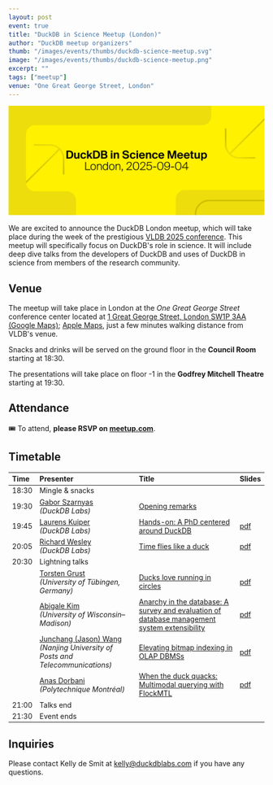 ```yaml
---
layout: post
event: true
title: "DuckDB in Science Meetup (London)"
author: "DuckDB meetup organizers"
thumb: "/images/events/thumbs/duckdb-science-meetup.svg"
image: "/images/events/thumbs/duckdb-science-meetup.png"
excerpt: ""
tags: ["meetup"]
venue: "One Great George Street, London"
---
```


<img src="/images/events/thumbs/duckdb-science-meetup.svg"
     alt="DuckDB in Science Meetup Splashscreen"
     width="680"
     />

We are excited to announce the DuckDB London meetup, which will take place during the week of the prestigious [VLDB 2025 conference](https://vldb.org/2025/). This meetup will specifically focus on DuckDB's role in science. It will include deep dive talks from the developers of DuckDB and uses of DuckDB in science from members of the research community.

## Venue

The meetup will take place in London at the _One Great George Street_ conference center located at [1 Great George Street, London SW1P 3AA (Google Maps)](https://maps.app.goo.gl/DWVGea9utbWp7GRw6); [Apple Maps](https://maps.apple.com/place?address=1%20Great%20George%20Street,%20London,%20SW1P%203AA,%20England&coordinate=51.501103,-0.128750&name=1%20Great%20George%20Street&map=explore), just a few minutes walking distance from VLDB's venue.

Snacks and drinks will be served on the ground floor in the **Council Room** starting at 18:30.

The presentations will take place on floor -1 in the **Godfrey Mitchell Theatre** starting at 19:30.

## Attendance

🎟️ To attend, **please RSVP on [meetup.com](https://www.meetup.com/duckdb/events/310746763/)**.

## Timetable

| Time  | Presenter                                                                                                          | Title                                                                                                                        | Slides                                                                                                                 |
| :---- | :----------------------------------------------------------------------------------------------------------------- | :--------------------------------------------------------------------------------------------------------------------------- | ---------------------------------------------------------------------------------------------------------------------- |
| 18:30 | Mingle & snacks                                                                                                    |                                                                                                                              |                                                                                                                        |
| 19:30 | [Gabor Szarnyas](https://szarnyasg.org)<br>_(DuckDB Labs)_                                                         | [Opening remarks](https://youtu.be/xxCn7uhdDzw)                                                                              |                                                                                                                        |
| 19:45 | [Laurens Kuiper](https://www.linkedin.com/in/lnkuiper/)<br>_(DuckDB Labs)_                                         | [Hands-on: A PhD centered around DuckDB](https://youtu.be/qUrwHCfQIfQ)                                                       | [pdf](https://blobs.duckdb.org/events/duckdb-in-science-london-meetup/laurens-kuiper-a-phd-centered-around-duckdb.pdf) |
| 20:05 | [Richard Wesley](https://www.linkedin.com/in/riwesley/)<br>_(DuckDB Labs)_                                         | [Time flies like a duck](https://youtu.be/Y2XdSyGqI2Q)                                                                       | [pdf](https://blobs.duckdb.org/events/duckdb-in-science-london-meetup/richard-wesley-time-flies-like-a-duck.pdf)       |
| 20:30 | Lightning talks                                                                                                    |                                                                                                                              |                                                                                                                        |
|       | [Torsten Grust](https://db.cs.uni-tuebingen.de/grust)<br>_(University of Tübingen, Germany)_                       | [Ducks love running in circles](https://youtu.be/UJDgt5wiX88)                                                                | [pdf](https://blobs.duckdb.org/events/duckdb-in-science-london-meetup/torsten-grust-ducks-love-running-in-circles.pdf) |
|       | [Abigale Kim](https://www.linkedin.com/in/abigalekim/)<br>_(University of Wisconsin–Madison)_                      | [Anarchy in the database: A survey and evaluation of database management system extensibility](https://youtu.be/WTTiuXFytKQ) | [pdf](https://blobs.duckdb.org/events/duckdb-in-science-london-meetup/abigale-kim-anarchy-in-the-database.pdf)         |
|       | [Junchang (Jason) Wang](https://junchangwang.github.io/)<br>_(Nanjing University of Posts and Telecommunications)_ | [Elevating bitmap indexing in OLAP DBMSs](https://youtu.be/ioqTlCD_q6o)                                                      | [pdf](https://blobs.duckdb.org/events/duckdb-in-science-london-meetup/junchang-bitmap-indexing-cubit.pdf)              |
|       | [Anas Dorbani](https://www.linkedin.com/in/anasdorbani/)<br>_(Polytechnique Montréal)_                             | [When the duck quacks: Multimodal querying with FlockMTL](https://youtu.be/2qSZzydUT7g)                                      | [pdf](https://blobs.duckdb.org/events/duckdb-in-science-london-meetup/anas-dorbani-flockmtl.pdf)                       |
| 21:00 | Talks end                                                                                                          |                                                                                                                              |                                                                                                                        |
| 21:30 | Event ends                                                                                                         |                                                                                                                              |                                                                                                                        |

## Inquiries

Please contact Kelly de Smit at [kelly@duckdblabs.com](mailto:kelly@duckdblabs.com) if you have any questions.
